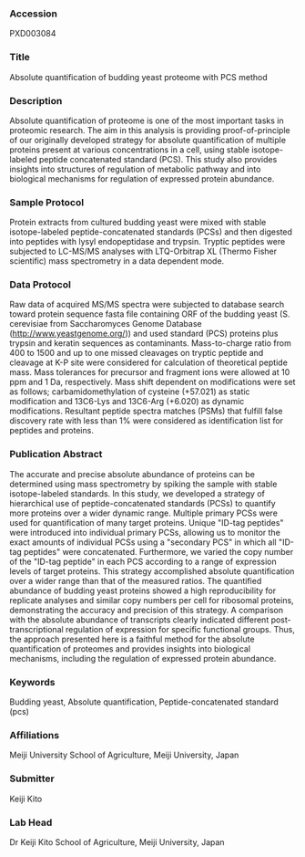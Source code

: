 ### Accession
PXD003084

### Title
Absolute quantification of budding yeast proteome with PCS method

### Description
Absolute quantification of proteome is one of the most important tasks in proteomic research. The aim in this analysis is providing proof-of-principle of our originally developed strategy for absolute quantification of multiple proteins present at various concentrations in a cell, using stable isotope-labeled peptide concatenated standard (PCS). This study also provides insights into structures of regulation of metabolic pathway and into biological mechanisms for regulation of expressed protein abundance.

### Sample Protocol
Protein extracts from cultured budding yeast were mixed with stable isotope-labeled peptide-concatenated standards (PCSs) and then digested into peptides with lysyl endopeptidase and trypsin. Tryptic peptides were subjected to LC-MS/MS analyses with LTQ-Orbitrap XL (Thermo Fisher scientific) mass spectrometry in a data dependent mode.

### Data Protocol
Raw data of acquired MS/MS spectra were subjected to database search toward protein sequence fasta file containing ORF of the budding yeast (S. cerevisiae from Saccharomyces Genome Database (http://www.yeastgenome.org/)) and used standard (PCS) proteins plus trypsin and keratin sequences as contaminants. Mass-to-charge ratio from 400 to 1500 and up to one missed cleavages on tryptic peptide and cleavage at K-P site were considered for calculation of theoretical peptide mass. Mass tolerances for precursor and fragment ions were allowed at 10 ppm and 1 Da, respectively. Mass shift dependent on modifications were set as follows; carbamidomethylation of cysteine (+57.021) as static modification and 13C6-Lys and 13C6-Arg (+6.020) as dynamic modifications. Resultant peptide spectra matches (PSMs) that fulfill false discovery rate with less than 1% were considered as identification list for peptides and proteins.

### Publication Abstract
The accurate and precise absolute abundance of proteins can be determined using mass spectrometry by spiking the sample with stable isotope-labeled standards. In this study, we developed a strategy of hierarchical use of peptide-concatenated standards (PCSs) to quantify more proteins over a wider dynamic range. Multiple primary PCSs were used for quantification of many target proteins. Unique "ID-tag peptides" were introduced into individual primary PCSs, allowing us to monitor the exact amounts of individual PCSs using a "secondary PCS" in which all "ID-tag peptides" were concatenated. Furthermore, we varied the copy number of the "ID-tag peptide" in each PCS according to a range of expression levels of target proteins. This strategy accomplished absolute quantification over a wider range than that of the measured ratios. The quantified abundance of budding yeast proteins showed a high reproducibility for replicate analyses and similar copy numbers per cell for ribosomal proteins, demonstrating the accuracy and precision of this strategy. A comparison with the absolute abundance of transcripts clearly indicated different post-transcriptional regulation of expression for specific functional groups. Thus, the approach presented here is a faithful method for the absolute quantification of proteomes and provides insights into biological mechanisms, including the regulation of expressed protein abundance.

### Keywords
Budding yeast, Absolute quantification, Peptide-concatenated standard (pcs)

### Affiliations
Meiji University
School of Agriculture, Meiji University, Japan

### Submitter
Keiji Kito

### Lab Head
Dr Keiji Kito
School of Agriculture, Meiji University, Japan


